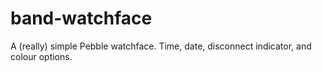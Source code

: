 # band-watchface
A (really) simple Pebble watchface. Time, date, disconnect indicator, and colour options.

